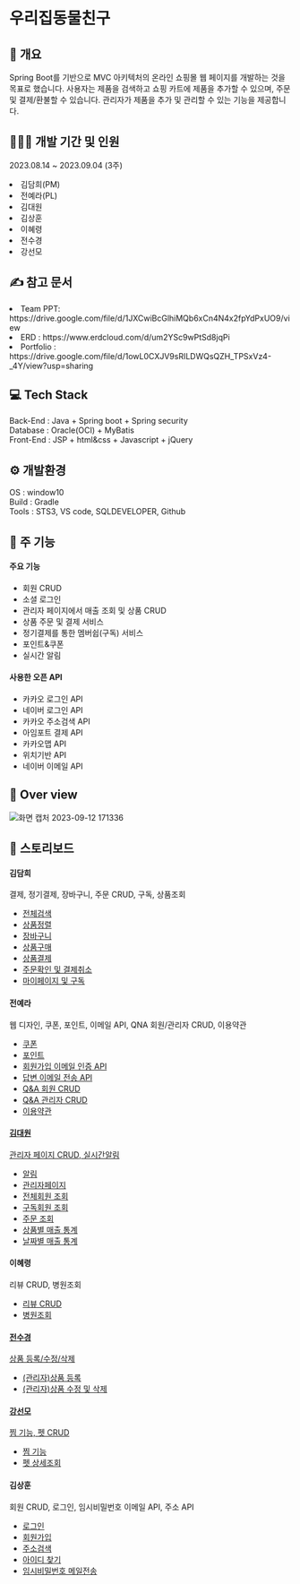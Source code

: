 # 우리집동물친구

## 🔎 개요
Spring Boot를 기반으로 MVC 아키텍처의 온라인 쇼핑몰 웹 페이지를 개발하는 것을 목표로 했습니다. 사용자는 제품을 검색하고 쇼핑 카트에 제품을 추가할 수 있으며, 주문 및 결제/환불할 수 있습니다. 관리자가 제품을 추가 및 관리할 수 있는 기능을 제공합니다. 


## 👩‍👧‍👧 개발 기간 및 인원
2023.08.14 ~ 2023.09.04 (3주)
<li>김담희(PM)</li>
<li>전예라(PL)</li>
<li>김대원</li>
<li>김상훈</li>
<li>이혜령</li>
<li>전수경</li>
<li>강선모</li>


## ✍ 참고 문서
<li> Team PPT: https://drive.google.com/file/d/1JXCwiBcGlhiMQb6xCn4N4x2fpYdPxUO9/view </li>
<li> ERD : https://www.erdcloud.com/d/um2YSc9wPtSd8jqPi </li>
<li> Portfolio : https://drive.google.com/file/d/1owL0CXJV9sRILDWQsQZH_TPSxVz4-_4Y/view?usp=sharing </li>


## 💻 Tech Stack
Back-End : Java + Spring boot + Spring security
<br />
Database : Oracle(OCI) + MyBatis
<br />
Front-End : JSP + html&css + Javascript + jQuery
<br />


## ⚙ 개발환경
OS : window10
<br />
Build : Gradle
<br />
Tools : STS3, VS code, SQLDEVELOPER, Github


## 🔎  주 기능
#### 주요 기능
<ul> 
  <li>회원 CRUD</li>
  <li>소셜 로그인</li>
  <li>관리자 페이지에서 매출 조회 및 상품 CRUD</li>
  <li>상품 주문 및 결제 서비스</li>
  <li>정기결제를 통한 멤버쉽(구독) 서비스</li>
  <li>포인트&쿠폰</li>
  <li>실시간 알림</li>
</ul>

#### 사용한 오픈 API
<ul>
  <li>카카오 로그인 API</li>
  <li>네이버 로그인 API</li>
  <li>카카오 주소검색 API</li>
  <li>아임포트 결제 API</li>
  <li>카카오맵 API</li>
  <li>위치기반 API</li>
  <li>네이버 이메일 API</li>
</ul>


## 👀 Over view
![화면 캡처 2023-09-12 171336](https://github.com/DAMHEE-K/DAMHEE-K/assets/126038575/9b33e1e5-56b9-4953-b517-e99b10c72d8e)
<br />


## 📖 스토리보드
#### 김담희
결제, 정기결제, 장바구니, 주문 CRUD, 구독, 상품조회
<ul>
  <li><a href="https://drive.google.com/file/d/13WOphcLwsRIfdUYdfxyjjFRtMpd0ttex/view?usp=sharing">전체검색</a></li>
  <li><a href="https://drive.google.com/file/d/1RvMFOGjVGbtZROnHsdXBZ5SDJABK3yXB/view?usp=sharing">상품정렬</a></li>
  <li><a href="https://drive.google.com/file/d/1LX0dNYmL7c9rFQhzugRghEtg6dWymPoy/view?usp=sharing">장바구니</a></li>
  <li><a href="https://drive.google.com/file/d/16660EhuH9Tbh03fYrva7MnvlHjkk_x_e/view?usp=sharing">상품구매</a></li>
  <li><a href="https://drive.google.com/file/d/14NypNyXSWsmBhBjqJ12hfEBxZY10vlyd/view?usp=sharing">상품결제</a></li>
  <li><a href="https://drive.google.com/file/d/1Z38oN_e9d9u4g-PdBZ4xzevE6NS_ySAZ/view?usp=sharing">주문확인 및 결제취소</a></li>
  <li><a href="https://drive.google.com/file/d/1IO9SxdHSztuC8jQB8TDggaHcrnq13V05/view?usp=sharing">마이페이지 및 구독</a></li>
</ul>

#### 전예라
웹 디자인, 쿠폰, 포인트, 이메일 API, QNA 회원/관리자 CRUD, 이용약관
<ul>
  <li><a href="https://drive.google.com/file/d/1dYBA0rNdZYeePq2pFeOLavzRAPF5TwhI/view?usp=sharing">쿠폰</li>
  <li><a href="https://drive.google.com/file/d/1CP9niuxq52DJAmY6wTuaEX027ev3eOaz/view?usp=sharing">포인트</li>
  <li><a href="https://drive.google.com/file/d/1P2z7fCZeyc2lBaHyBGe4BEi5Yjyl5OmZ/view?usp=sharing">회원가입 이메일 인증 API</li>
  <li><a href="https://drive.google.com/file/d/1h-5bBrOX62TdK_i02j-TACLdYEDjcrnJ/view?usp=sharing">답변 이메일 전송 API</li>
  <li><a href="https://drive.google.com/file/d/18Z9GoSWqfxth9scj5CCaoPxDAWfTogXJ/view?usp=sharing">Q&A 회원 CRUD</li>
  <li><a href="https://drive.google.com/file/d/1ROliHPpR___A8kRH64cvd0nHFV5bKT1e/view?usp=sharing">Q&A 관리자 CRUD</li>
  <li><a href="https://drive.google.com/file/d/1prvlyLEq0BN-93VoNVhilKDHPvJzrqgZ/view?usp=sharing">이용약관</li>
</ul>

#### 김대원
관리자 페이지 CRUD, 실시간알림
<ul>
  <li><a href="https://drive.google.com/file/d/1ROKcnH1qj3AEAp0os7vAkxHo8gYhlyRx/view?usp=sharing">알림</a></li>
  <li><a href="https://drive.google.com/file/d/1UomDY5qXZBf2nugLmcx2f3fB8Of8_-dB/view?usp=sharing">관리자페이지</a></li>
  <li><a href="https://drive.google.com/file/d/1hEvN6mhnEpAdlX-1EyBNH0DBNf2a7B0N/view?usp=sharing">전체회원 조회</a></li>
  <li><a href="https://drive.google.com/file/d/129RRL3wiYm5K9eb5dgL11vNi8Mvr4gob/view?usp=sharing">구독회원 조회</a></li>
  <li><a href="https://drive.google.com/file/d/1RT3LlL_21RsjvJGKyjfn2Nq3wJMtj5_n/view?usp=sharing">주문 조회</a></li>
  <li><a href="https://drive.google.com/file/d/1IxxoP1lP1noCX4noSFoRWXjUDd0Xu-9B/view?usp=sharing">상품별 매출 통계</a></li>
  <li><a href="https://drive.google.com/file/d/15a7Rfn8LZZ2wFUMa0IBYzRh_RsAjoeXp/view?usp=sharing">날짜별 매출 통계</a></li>
</ul>

#### 이혜령
리뷰 CRUD, 병원조회
<ul> 
  <li><a href="https://drive.google.com/file/d/17oKwylVQEUVWDjXHfqOgoK6UkrJ5cYXl/view?usp=drive_link">리뷰 CRUD</li> 
  <li><a href="https://drive.google.com/file/d/1otOuHM0aakB7MLvNBQAgSURlUZMsU3gG/view?usp=drive_link">병원조회</li> 
</ul>

#### 전수경
상품 등록/수정/삭제
<ul> 
    <li><a href="https://drive.google.com/file/d/13u7YAd-tmjEYmGs4SCaSzgGpV8c8TCqx/view?usp=sharing">(관리자)상품 등록</li>
    <li><a href="https://drive.google.com/file/d/1_YtTB3V6z4uCm8lwbmRHCnPfcAL5UnYz/view?usp=sharing">(관리자)상품 수정 및 삭제</li>
</ul>

#### 강선모
찜 기능, 펫 CRUD
<ul> 
  <li><a href="https://drive.google.com/file/d/1dFLEZQpOFn-N336lfIsjgKOj5Q2z78mj/view?usp=sharing">찜 기능</a></li>
  <li><a href="http://localhost:8080/pet/pet/petDetail.do?petId=1">펫 상세조회</a></li>
</ul>

#### 김상훈
회원 CRUD, 로그인, 임시비밀번호 이메일 API, 주소 API
<ul> 
  <li><a href="https://drive.google.com/file/d/1nkntQ-kLKxSXVw0X_sfsO8tqrjQa97UI/view?usp=drive_link">로그인</a></li>
  <li><a href="https://drive.google.com/file/d/1hl75xkFLWpqrIcI9P-PUdriKR_5mQjFB/view?usp=drive_link">회원가입</a></li>
  <li><a href="https://drive.google.com/file/d/1hl75xkFLWpqrIcI9P-PUdriKR_5mQjFB/view?usp=drive_link">주소검색</a></li>
  <li><a href="https://drive.google.com/file/d/1hFdYAMi4aOQ4f744k4dA-hb18qmGyEqP/view?usp=drive_link">아이디 찾기</a></li>
  <li><a href="https://drive.google.com/file/d/1uqHKVSfU8n6Bw4Avnf8bCt6hNkNY_3A1/view?usp=drive_link">임시비밀번호 메일전송</a></li>
</ul>


